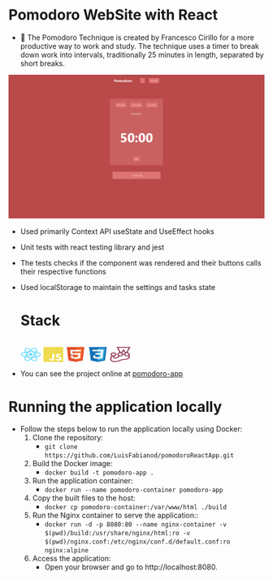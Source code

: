 # Pomodoro WebSite with React
- 🧐 The Pomodoro Technique is created by Francesco Cirillo for a more productive way to work and study. The technique uses a timer to break down work into intervals, traditionally 25 minutes in length, separated by short breaks.

![Foto do site](./pomodoro-app/src/icons/pomodoroReactJest.png)

- Used primarily Context API useState and UseEffect hooks
- Unit tests with react testing library and jest
- The tests checks if the component was rendered and their buttons calls their respective functions
- Used localStorage to maintain the settings and tasks state

  # Stack
  <div style="display: inline_block"> <br>
  <img align="center" alt="LuisFabiano-REACT" height="30" width="40" src="https://raw.githubusercontent.com/devicons/devicon/master/icons/react/react-original.svg" />
  <img align="center" alt="LuisFabiano-JS" height="30" width="40" src="https://raw.githubusercontent.com/devicons/devicon/master/icons/javascript/javascript-plain.svg" />
  <img align="center" alt="LuisFabiano-HTML" height="30" width="40" src="https://raw.githubusercontent.com/devicons/devicon/master/icons/html5/html5-original.svg" />
  <img align="center" alt="LuisFabiano-CSS" height="30" width="40" src="https://raw.githubusercontent.com/devicons/devicon/master/icons/css3/css3-original.svg" />
   <img align="center" alt="LuisFabiano-JEST" height="30" width="40" src="https://raw.githubusercontent.com/devicons/devicon/master/icons/jest/jest-plain.svg" />
  
</div>

- You can see the project online at [pomodoro-app](https://pomodoro-react-app.vercel.app)

# Running the application locally
- Follow the steps below to run the application locally using Docker:
    1. Clone the repository:
        - `git clone https://github.com/LuisFabianod/pomodoroReactApp.git`
    2. Build the Docker image:
        - `docker build -t pomodoro-app .`
    3. Run the application container:
        - `docker run --name pomodoro-container pomodoro-app`
    4. Copy the built files to the host:
        - `docker cp pomodoro-container:/var/www/html ./build`
    5. Run the Nginx container to serve the application::
        - `docker run -d -p 8080:80 --name nginx-container -v $(pwd)/build:/usr/share/nginx/html:ro -v $(pwd)/nginx.conf:/etc/nginx/conf.d/default.conf:ro nginx:alpine`
    6. Access the application:
        - Open your browser and go to http://localhost:8080.
